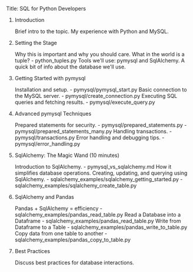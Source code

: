 Title: SQL for Python Developers

1. Introduction

    Brief intro to the topic.
    My experience with Python and MySQL.

2. Setting the Stage

    Why this is important and why you should care.
    What in the world is a tuple?
        - python_tuples.py
    Tools we'll use: pymysql and SqlAlchemy.
    A quick bit of info about the database we'll use.

3. Getting Started with pymysql

    Installation and setup. 
        - pymysql/pymysql_start.py
    Basic connection to the MySQL server.
        - pymysql/create_connection.py
    Executing SQL queries and fetching results.
        - pymysql/execute_query.py

4. Advanced pymysql Techniques

    Prepared statements for security.
        - pymysql/prepared_statements.py
        - pymysql/prepared_statements_many.py
    Handling transactions.
        - pymysql/transactions.py
    Error handling and debugging tips.
        - pymysql/error_handling.py

5. SqlAlchemy: The Magic Wand (10 minutes)

    Introduction to SqlAlchemy.
        - pymysql_vs_sqlalchemy.md
    How it simplifies database operations.
    Creating, updating, and querying using SqlAlchemy.
        - sqlalchemy_examples/sqlalchemy_getting_started.py
        - sqlalchemy_examples/sqlalchemy_create_table.py

6. SqlAlchemy and Pandas

    Pandas + SqlAlchemy = efficiency
        - sqlalchemy_examples/pandas_read_table.py
    Read a Database into a Dataframe
        - sqlalchemy_examples/pandas_read_table.py
    Write from Dataframe to a Table
        - sqlalchemy_examples/pandas_write_to_table.py
    Copy data from one table to another
        - sqlalchemy_examples/pandas_copy_to_table.py

7. Best Practices

    Discuss best practices for database interactions.
    

